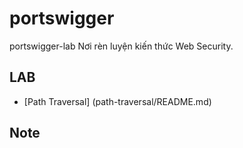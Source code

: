 # portswigger
portswigger-lab Nơi rèn luyện kiến thức Web Security.
## LAB
- [Path Traversal] (path-traversal/README.md)

## Note

